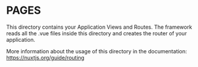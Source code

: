 # PAGES

This directory contains your Application Views and Routes. The framework reads all the .vue files inside this directory
and creates the router of your application.

More information about the usage of this directory in the documentation:
https://nuxtjs.org/guide/routing

